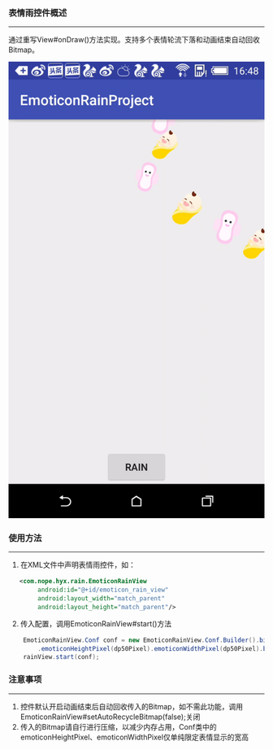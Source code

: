 ### 表情雨控件概述
---
通过重写View#onDraw()方法实现。支持多个表情轮流下落和动画结束自动回收Bitmap。

![image](https://github.com/helloworldyx/EmoticonRainView/blob/master/show.gif)

### 使用方法
---
1. 在XML文件中声明表情雨控件，如：
```xml
   <com.nope.hyx.rain.EmoticonRainView
        android:id="@+id/emoticon_rain_view"
        android:layout_width="match_parent"
        android:layout_height="match_parent"/>
```
2. 传入配置，调用EmoticonRainView#start()方法
```java
    EmoticonRainView.Conf conf = new EmoticonRainView.Conf.Builder().bitmaps(bitmaps)
        .emoticonHeightPixel(dp50Pixel).emoticonWidthPixel(dp50Pixel).build();
    rainView.start(conf);
```

### 注意事项
---
1. 控件默认开启动画结束后自动回收传入的Bitmap，如不需此功能，调用EmoticonRainView#setAutoRecycleBitmap(false);关闭
2. 传入的Bitmap请自行进行压缩，以减少内存占用，Conf类中的emoticonHeightPixel、emoticonWidthPixel仅单纯限定表情显示的宽高
